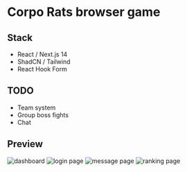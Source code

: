 # Corpo Rats browser game
## Stack
- React / Next.js 14
- ShadCN / Tailwind
- React Hook Form
## TODO
- Team system
- Group boss fights
- Chat
## Preview
![dashboard](https://firebasestorage.googleapis.com/v0/b/portfolio-44cf3.appspot.com/o/corpo-rats%2Fdashboard.png?alt=media&token=ec36698a-af12-43c6-9304-daa7bc86172f)
![login page](https://firebasestorage.googleapis.com/v0/b/portfolio-44cf3.appspot.com/o/corpo-rats%2Flogin.png?alt=media&token=2b988004-d9c5-40c1-b23b-757408567101)
![message page](https://firebasestorage.googleapis.com/v0/b/portfolio-44cf3.appspot.com/o/corpo-rats%2Fmessage.png?alt=media&token=80028ea0-2e04-4b5c-901d-2f2ef73bd3b7)
![ranking page](https://firebasestorage.googleapis.com/v0/b/portfolio-44cf3.appspot.com/o/corpo-rats%2Franking.png?alt=media&token=042b5671-3aa8-4b59-949b-1c0e8f2e3f4f)
